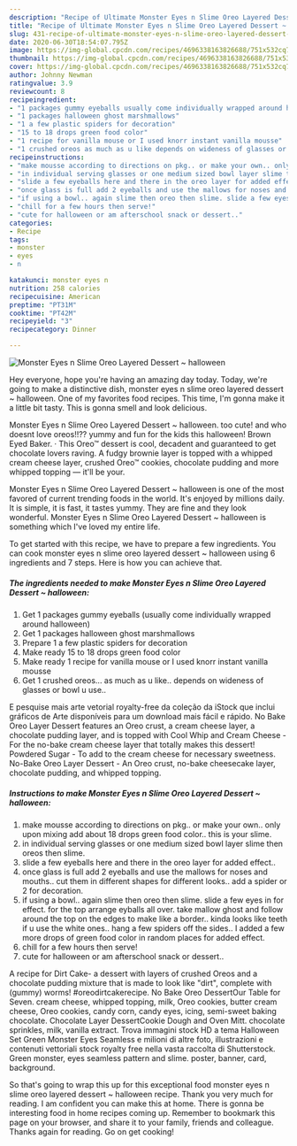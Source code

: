 ```yaml
---
description: "Recipe of Ultimate Monster Eyes n Slime Oreo Layered Dessert ~ halloween"
title: "Recipe of Ultimate Monster Eyes n Slime Oreo Layered Dessert ~ halloween"
slug: 431-recipe-of-ultimate-monster-eyes-n-slime-oreo-layered-dessert-halloween
date: 2020-06-30T18:54:07.795Z
image: https://img-global.cpcdn.com/recipes/4696338163826688/751x532cq70/monster-eyes-n-slime-oreo-layered-dessert-halloween-recipe-main-photo.jpg
thumbnail: https://img-global.cpcdn.com/recipes/4696338163826688/751x532cq70/monster-eyes-n-slime-oreo-layered-dessert-halloween-recipe-main-photo.jpg
cover: https://img-global.cpcdn.com/recipes/4696338163826688/751x532cq70/monster-eyes-n-slime-oreo-layered-dessert-halloween-recipe-main-photo.jpg
author: Johnny Newman
ratingvalue: 3.9
reviewcount: 8
recipeingredient:
- "1 packages gummy eyeballs usually come individually wrapped around halloween"
- "1 packages halloween ghost marshmallows"
- "1 a few plastic spiders for decoration"
- "15 to 18 drops green food color"
- "1 recipe for vanilla mouse or I used knorr instant vanilla mousse"
- "1 crushed oreos as much as u like depends on wideness of glasses or bowl u use"
recipeinstructions:
- "make mousse according to directions on pkg.. or make your own.. only upon mixing add about 18 drops green food color.. this is your slime."
- "in individual serving glasses or one medium sized bowl layer slime then oreos then slime."
- "slide a few eyeballs here and there in the oreo layer for added effect.."
- "once glass is full add 2 eyeballs and use the mallows for noses and mouths.. cut them in different shapes for different looks.. add a spider or 2 for decoration."
- "if using a bowl.. again slime then oreo then slime. slide a few eyes in for effect. for the top arrange eyballs all over. take mallow ghost and follow around the top on the edges to make like a border.. kinda looks like teeth if u use the white ones.. hang a few spiders off the sides.. I added a few more drops of green food color in random places for added effect."
- "chill for a few hours then serve!"
- "cute for halloween or am afterschool snack or dessert.."
categories:
- Recipe
tags:
- monster
- eyes
- n

katakunci: monster eyes n 
nutrition: 258 calories
recipecuisine: American
preptime: "PT31M"
cooktime: "PT42M"
recipeyield: "3"
recipecategory: Dinner

---
```



![Monster Eyes n Slime Oreo Layered Dessert ~ halloween](https://img-global.cpcdn.com/recipes/4696338163826688/751x532cq70/monster-eyes-n-slime-oreo-layered-dessert-halloween-recipe-main-photo.jpg)

Hey everyone, hope you're having an amazing day today. Today, we're going to make a distinctive dish, monster eyes n slime oreo layered dessert ~ halloween. One of my favorites food recipes. This time, I'm gonna make it a little bit tasty. This is gonna smell and look delicious.

Monster Eyes n Slime Oreo Layered Dessert ~ halloween. too cute! and who doesnt love oreos!!?? yummy and fun for the kids this halloween! Brown Eyed Baker. · This Oreo™ dessert is cool, decadent and guaranteed to get chocolate lovers raving. A fudgy brownie layer is topped with a whipped cream cheese layer, crushed Oreo™ cookies, chocolate pudding and more whipped topping — it&#39;ll be your.

Monster Eyes n Slime Oreo Layered Dessert ~ halloween is one of the most favored of current trending foods in the world. It's enjoyed by millions daily. It is simple, it is fast, it tastes yummy. They are fine and they look wonderful. Monster Eyes n Slime Oreo Layered Dessert ~ halloween is something which I've loved my entire life.


To get started with this recipe, we have to prepare a few ingredients. You can cook monster eyes n slime oreo layered dessert ~ halloween using 6 ingredients and 7 steps. Here is how you can achieve that.

<!--inarticleads1-->

##### The ingredients needed to make Monster Eyes n Slime Oreo Layered Dessert ~ halloween:

1. Get 1 packages gummy eyeballs (usually come individually wrapped around halloween)
1. Get 1 packages halloween ghost marshmallows
1. Prepare 1 a few plastic spiders for decoration
1. Make ready 15 to 18 drops green food color
1. Make ready 1 recipe for vanilla mouse or I used knorr instant vanilla mousse
1. Get 1 crushed oreos... as much as u like.. depends on wideness of glasses or bowl u use..


E pesquise mais arte vetorial royalty-free da coleção da iStock que inclui gráficos de Arte disponíveis para um download mais fácil e rápido. No Bake Oreo Layer Dessert features an Oreo crust, a cream cheese layer, a chocolate pudding layer, and is topped with Cool Whip and Cream Cheese - For the no-bake cream cheese layer that totally makes this dessert! Powdered Sugar - To add to the cream cheese for necessary sweetness. No-Bake Oreo Layer Dessert - An Oreo crust, no-bake cheesecake layer, chocolate pudding, and whipped topping. 

<!--inarticleads2-->

##### Instructions to make Monster Eyes n Slime Oreo Layered Dessert ~ halloween:

1. make mousse according to directions on pkg.. or make your own.. only upon mixing add about 18 drops green food color.. this is your slime.
1. in individual serving glasses or one medium sized bowl layer slime then oreos then slime.
1. slide a few eyeballs here and there in the oreo layer for added effect..
1. once glass is full add 2 eyeballs and use the mallows for noses and mouths.. cut them in different shapes for different looks.. add a spider or 2 for decoration.
1. if using a bowl.. again slime then oreo then slime. slide a few eyes in for effect. for the top arrange eyballs all over. take mallow ghost and follow around the top on the edges to make like a border.. kinda looks like teeth if u use the white ones.. hang a few spiders off the sides.. I added a few more drops of green food color in random places for added effect.
1. chill for a few hours then serve!
1. cute for halloween or am afterschool snack or dessert..


A recipe for Dirt Cake- a dessert with layers of crushed Oreos and a chocolate pudding mixture that is made to look like &#34;dirt&#34;, complete with (gummy) worms! #oreodirtcakerecipe. No Bake Oreo DessertOur Table for Seven. cream cheese, whipped topping, milk, Oreo cookies, butter cream cheese, Oreo cookies, candy corn, candy eyes, icing, semi-sweet baking chocolate. Chocolate Layer DessertCookie Dough and Oven Mitt. chocolate sprinkles, milk, vanilla extract. Trova immagini stock HD a tema Halloween Set Green Monster Eyes Seamless e milioni di altre foto, illustrazioni e contenuti vettoriali stock royalty free nella vasta raccolta di Shutterstock. Green monster, eyes seamless pattern and slime. poster, banner, card, background. 

So that's going to wrap this up for this exceptional food monster eyes n slime oreo layered dessert ~ halloween recipe. Thank you very much for reading. I am confident you can make this at home. There is gonna be interesting food in home recipes coming up. Remember to bookmark this page on your browser, and share it to your family, friends and colleague. Thanks again for reading. Go on get cooking!
